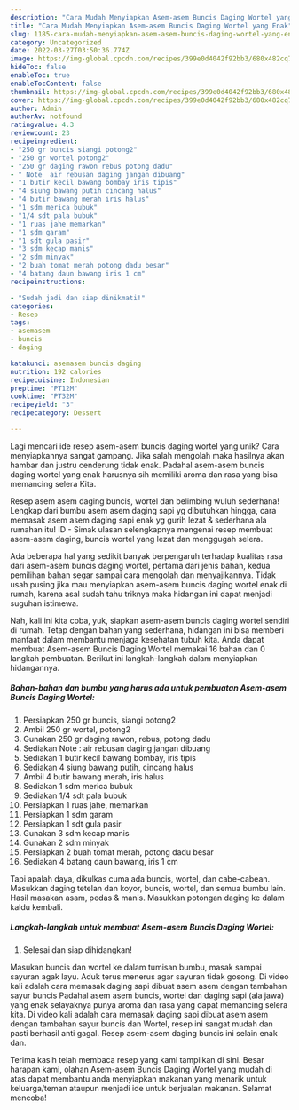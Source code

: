 ```yaml
---
description: "Cara Mudah Menyiapkan Asem-asem Buncis Daging Wortel yang Enak"
title: "Cara Mudah Menyiapkan Asem-asem Buncis Daging Wortel yang Enak"
slug: 1185-cara-mudah-menyiapkan-asem-asem-buncis-daging-wortel-yang-enak
category: Uncategorized
date: 2022-03-27T03:50:36.774Z
image: https://img-global.cpcdn.com/recipes/399e0d4042f92bb3/680x482cq70/asem-asem-buncis-daging-wortel-foto-resep-utama.jpg
hideToc: false
enableToc: true
enableTocContent: false
thumbnail: https://img-global.cpcdn.com/recipes/399e0d4042f92bb3/680x482cq70/asem-asem-buncis-daging-wortel-foto-resep-utama.jpg
cover: https://img-global.cpcdn.com/recipes/399e0d4042f92bb3/680x482cq70/asem-asem-buncis-daging-wortel-foto-resep-utama.jpg
author: Admin
authorAv: notfound
ratingvalue: 4.3
reviewcount: 23
recipeingredient:
- "250 gr buncis siangi potong2"
- "250 gr wortel potong2"
- "250 gr daging rawon rebus potong dadu"
- " Note  air rebusan daging jangan dibuang"
- "1 butir kecil bawang bombay iris tipis"
- "4 siung bawang putih cincang halus"
- "4 butir bawang merah iris halus"
- "1 sdm merica bubuk"
- "1/4 sdt pala bubuk"
- "1 ruas jahe memarkan"
- "1 sdm garam"
- "1 sdt gula pasir"
- "3 sdm kecap manis"
- "2 sdm minyak"
- "2 buah tomat merah potong dadu besar"
- "4 batang daun bawang iris 1 cm"
recipeinstructions:

- "Sudah jadi dan siap dinikmati!"
categories:
- Resep
tags:
- asemasem
- buncis
- daging

katakunci: asemasem buncis daging 
nutrition: 192 calories
recipecuisine: Indonesian
preptime: "PT12M"
cooktime: "PT32M"
recipeyield: "3"
recipecategory: Dessert

---
```





Lagi mencari ide resep asem-asem buncis daging wortel yang unik? Cara menyiapkannya sangat gampang. Jika salah mengolah maka hasilnya akan hambar dan justru cenderung tidak enak. Padahal asem-asem buncis daging wortel yang enak harusnya sih memiliki aroma dan rasa yang bisa memancing selera Kita.





Resep asem asem daging buncis, wortel dan belimbing wuluh sederhana! Lengkap dari bumbu asem asem daging sapi yg dibutuhkan hingga, cara memasak asem asem daging sapi enak yg gurih lezat &amp; sederhana ala rumahan itu! ID - Simak ulasan selengkapnya mengenai resep membuat asem-asem daging, buncis wortel yang lezat dan menggugah selera.

Ada beberapa hal yang sedikit banyak berpengaruh terhadap kualitas rasa dari asem-asem buncis daging wortel, pertama dari jenis bahan, kedua pemilihan bahan segar sampai cara mengolah dan menyajikannya. Tidak usah pusing jika mau menyiapkan asem-asem buncis daging wortel enak di rumah, karena asal sudah tahu triknya maka hidangan ini dapat menjadi suguhan istimewa.






Nah, kali ini kita coba, yuk, siapkan asem-asem buncis daging wortel sendiri di rumah. Tetap dengan bahan yang sederhana, hidangan ini bisa memberi manfaat dalam membantu menjaga kesehatan tubuh kita. Anda dapat membuat Asem-asem Buncis Daging Wortel memakai 16 bahan dan 0 langkah pembuatan. Berikut ini langkah-langkah dalam menyiapkan hidangannya.

<!--inarticleads1-->

##### Bahan-bahan dan bumbu yang harus ada untuk pembuatan Asem-asem Buncis Daging Wortel:

1. Persiapkan 250 gr buncis, siangi potong2
1. Ambil 250 gr wortel, potong2
1. Gunakan 250 gr daging rawon, rebus, potong dadu
1. Sediakan  Note : air rebusan daging jangan dibuang
1. Sediakan 1 butir kecil bawang bombay, iris tipis
1. Sediakan 4 siung bawang putih, cincang halus
1. Ambil 4 butir bawang merah, iris halus
1. Sediakan 1 sdm merica bubuk
1. Sediakan 1/4 sdt pala bubuk
1. Persiapkan 1 ruas jahe, memarkan
1. Persiapkan 1 sdm garam
1. Persiapkan 1 sdt gula pasir
1. Gunakan 3 sdm kecap manis
1. Gunakan 2 sdm minyak
1. Persiapkan 2 buah tomat merah, potong dadu besar
1. Sediakan 4 batang daun bawang, iris 1 cm


Tapi apalah daya, dikulkas cuma ada buncis, wortel, dan cabe-cabean. Masukkan daging tetelan dan koyor, buncis, wortel, dan semua bumbu lain. Hasil masakan asam, pedas &amp; manis. Masukkan potongan daging ke dalam kaldu kembali. 

<!--inarticleads2-->

##### Langkah-langkah untuk membuat Asem-asem Buncis Daging Wortel:


1. Selesai dan siap dihidangkan!

Masukan buncis dan wortel ke dalam tumisan bumbu, masak sampai sayuran agak layu. Aduk terus menerus agar sayuran tidak gosong. Di video kali adalah cara memasak daging sapi dibuat asem asem dengan tambahan sayur buncis Padahal asem asem buncis, wortel dan daging sapi (ala jawa) yang enak selayaknya punya aroma dan rasa yang dapat memancing selera kita. Di video kali adalah cara memasak daging sapi dibuat asem asem dengan tambahan sayur buncis dan Wortel, resep ini sangat mudah dan pasti berhasil anti gagal. Resep asem-asem daging buncis ini selain enak dan. 

Terima kasih telah membaca resep yang kami tampilkan di sini. Besar harapan kami, olahan Asem-asem Buncis Daging Wortel yang mudah di atas dapat membantu anda menyiapkan makanan yang menarik untuk keluarga/teman ataupun menjadi ide untuk berjualan makanan. Selamat mencoba!
